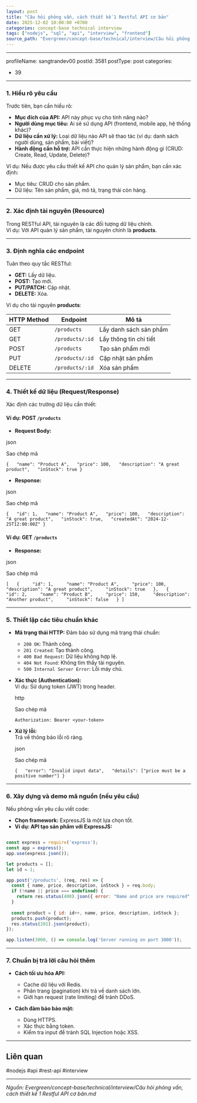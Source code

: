 ```yaml
---
layout: post
title: "Câu hỏi phỏng vấn, cách thiết kế 1 Restful API cơ bản"
date: 2025-12-02 10:00:00 +0700
categories: concept-base technical interview
tags: ["nodejs", "sql", "api", "interview", "frontend"]
source_path: "Evergreen/concept-base/technical/interview/Câu hỏi phỏng vấn, cách thiết kế 1 Restful API cơ bản.md"
---
```

---
profileName: sangtrandev00
postId: 3581
postType: post
categories:
  - 39
---
### **1. Hiểu rõ yêu cầu**

Trước tiên, bạn cần hiểu rõ:

- **Mục đích của API:** API này phục vụ cho tính năng nào?
- **Người dùng mục tiêu:** Ai sẽ sử dụng API (frontend, mobile app, hệ thống khác)?
- **Dữ liệu cần xử lý:** Loại dữ liệu nào API sẽ thao tác (ví dụ: danh sách người dùng, sản phẩm, bài viết)?
- **Hành động cần hỗ trợ:** API cần thực hiện những hành động gì (CRUD: Create, Read, Update, Delete)?

Ví dụ: Nếu được yêu cầu thiết kế API cho quản lý sản phẩm, bạn cần xác định:
- Mục tiêu: CRUD cho sản phẩm.
- Dữ liệu: Tên sản phẩm, giá, mô tả, trạng thái còn hàng.

---

### **2. Xác định tài nguyên (Resource)**

Trong RESTful API, tài nguyên là các đối tượng dữ liệu chính.  
Ví dụ: Với API quản lý sản phẩm, tài nguyên chính là **products**.

---

### **3. Định nghĩa các endpoint**

Tuân theo quy tắc RESTful:

- **GET:** Lấy dữ liệu.
- **POST:** Tạo mới.
- **PUT/PATCH:** Cập nhật.
- **DELETE:** Xóa.

Ví dụ cho tài nguyên **products**:

|HTTP Method|Endpoint|Mô tả|
|---|---|---|
|GET|`/products`|Lấy danh sách sản phẩm|
|GET|`/products/:id`|Lấy thông tin chi tiết|
|POST|`/products`|Tạo sản phẩm mới|
|PUT|`/products/:id`|Cập nhật sản phẩm|
|DELETE|`/products/:id`|Xóa sản phẩm|

---

### **4. Thiết kế dữ liệu (Request/Response)**

Xác định các trường dữ liệu cần thiết:

#### **Ví dụ: POST `/products`**

- **Request Body:**

json

Sao chép mã

`{   "name": "Product A",   "price": 100,   "description": "A great product",   "inStock": true }`

- **Response:**

json

Sao chép mã

`{   "id": 1,   "name": "Product A",   "price": 100,   "description": "A great product",   "inStock": true,   "createdAt": "2024-12-25T12:00:00Z" }`

#### **Ví dụ: GET `/products`**

- **Response:**

json

Sao chép mã

`[   {     "id": 1,     "name": "Product A",     "price": 100,     "description": "A great product",     "inStock": true   },   {     "id": 2,     "name": "Product B",     "price": 150,     "description": "Another product",     "inStock": false   } ]`

---

### **5. Thiết lập các tiêu chuẩn khác**

- **Mã trạng thái HTTP:** Đảm bảo sử dụng mã trạng thái chuẩn:
    
    - `200 OK`: Thành công.
    - `201 Created`: Tạo thành công.
    - `400 Bad Request`: Dữ liệu không hợp lệ.
    - `404 Not Found`: Không tìm thấy tài nguyên.
    - `500 Internal Server Error`: Lỗi máy chủ.
- **Xác thực (Authentication):**  
    Ví dụ: Sử dụng token (JWT) trong header.
    
    http
    
    Sao chép mã
    
    `Authorization: Bearer <your-token>`
    
- **Xử lý lỗi:**  
    Trả về thông báo lỗi rõ ràng.
    
    json
    
    Sao chép mã
    
    `{   "error": "Invalid input data",   "details": ["price must be a positive number"] }`
    

---

### **6. Xây dựng và demo mã nguồn (nếu yêu cầu)**

Nếu phỏng vấn yêu cầu viết code:

- **Chọn framework:** ExpressJS là một lựa chọn tốt.
- **Ví dụ: API tạo sản phẩm với ExpressJS:**

```js

const express = require('express');
const app = express();
app.use(express.json());

let products = [];
let id = 1;

app.post('/products', (req, res) => {
  const { name, price, description, inStock } = req.body;
  if (!name || price === undefined) {
    return res.status(400).json({ error: "Name and price are required" });
  }
  
  const product = { id: id++, name, price, description, inStock };
  products.push(product);
  res.status(201).json(product);
});

app.listen(3000, () => console.log('Server running on port 3000'));

```
---

### **7. Chuẩn bị trả lời câu hỏi thêm**

- **Cách tối ưu hóa API:**
    - Cache dữ liệu với Redis.
    - Phân trang (pagination) khi trả về danh sách lớn.
    - Giới hạn request (rate limiting) để tránh DDoS.
- **Cách đảm bảo bảo mật:**
    
    - Dùng HTTPS.
    - Xác thực bằng token.
    - Kiểm tra input để tránh SQL Injection hoặc XSS.


---
## Liên quan

#nodejs #api #rest-api #interview

---
*Nguồn: Evergreen/concept-base/technical/interview/Câu hỏi phỏng vấn, cách thiết kế 1 Restful API cơ bản.md*